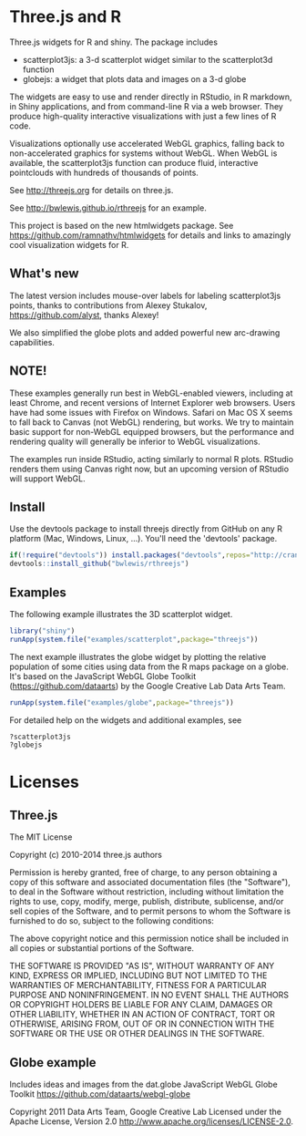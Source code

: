 # Three.js and R

Three.js widgets for R and shiny. The package includes

* scatterplot3js:  a 3-d scatterplot widget similar to the scatterplot3d function
* globejs:  a widget that plots data and images on a 3-d globe

The widgets are easy to use and render directly in RStudio, in R markdown, in
Shiny applications, and from command-line R via a web browser.  They produce
high-quality interactive visualizations with just a few lines of R code.

Visualizations optionally use accelerated WebGL graphics, falling back to
non-accelerated graphics for systems without WebGL. When WebGL is available,
the scatterplot3js function can produce fluid, interactive pointclouds with
hundreds of thousands of points.

See http://threejs.org for details on three.js.

See http://bwlewis.github.io/rthreejs  for an example.

This project is based on the new htmlwidgets package. See
https://github.com/ramnathv/htmlwidgets for details and links to amazingly cool
visualization widgets for R.

## What's new

The latest version includes mouse-over labels for labeling scatterplot3js
points, thanks to contributions from  Alexey Stukalov,
https://github.com/alyst, thanks Alexey!

We also simplified the globe plots and added powerful new arc-drawing
capabilities.


## NOTE!

These examples generally run best in WebGL-enabled viewers, including at least
Chrome, and recent versions of Internet Explorer web browsers. Users have had
some issues with Firefox on Windows. Safari on Mac OS X seems to fall back to
Canvas (not WebGL) rendering, but works.  We try to maintain basic support for
non-WebGL equipped browsers, but the performance and rendering quality will
generally be inferior to WebGL visualizations.

The examples run inside RStudio, acting similarly to normal R plots.  RStudio
renders them using Canvas right now, but an upcoming version of
RStudio will support WebGL.

## Install

Use the devtools package to install threejs directly from GitHub on any
R platform (Mac, Windows, Linux, ...). You'll need the 'devtools' package.
```r
if(!require("devtools")) install.packages("devtools",repos="http://cran.rstudio.com/")
devtools::install_github("bwlewis/rthreejs")
```

## Examples

The following example illustrates the 3D scatterplot widget.
```r
library("shiny")
runApp(system.file("examples/scatterplot",package="threejs"))
```

The next example illustrates the globe widget by plotting the relative
population of some cities using data from the R maps package on a globe. It's
based on the JavaScript WebGL Globe Toolkit (https://github.com/dataarts) by
the Google Creative Lab Data Arts Team.
```r
runApp(system.file("examples/globe",package="threejs"))
```

For detailed help on the widgets and additional examples, see
```r
?scatterplot3js
?globejs
```

# Licenses

## Three.js

The MIT License

Copyright (c) 2010-2014 three.js authors

Permission is hereby granted, free of charge, to any person obtaining a copy
of this software and associated documentation files (the "Software"), to deal
in the Software without restriction, including without limitation the rights
to use, copy, modify, merge, publish, distribute, sublicense, and/or sell
copies of the Software, and to permit persons to whom the Software is
furnished to do so, subject to the following conditions:

The above copyright notice and this permission notice shall be included in
all copies or substantial portions of the Software.

THE SOFTWARE IS PROVIDED "AS IS", WITHOUT WARRANTY OF ANY KIND, EXPRESS OR
IMPLIED, INCLUDING BUT NOT LIMITED TO THE WARRANTIES OF MERCHANTABILITY,
FITNESS FOR A PARTICULAR PURPOSE AND NONINFRINGEMENT. IN NO EVENT SHALL THE
AUTHORS OR COPYRIGHT HOLDERS BE LIABLE FOR ANY CLAIM, DAMAGES OR OTHER
LIABILITY, WHETHER IN AN ACTION OF CONTRACT, TORT OR OTHERWISE, ARISING FROM,
OUT OF OR IN CONNECTION WITH THE SOFTWARE OR THE USE OR OTHER DEALINGS IN
THE SOFTWARE.

## Globe example

Includes ideas and images from the dat.globe JavaScript WebGL Globe Toolkit
https://github.com/dataarts/webgl-globe

Copyright 2011 Data Arts Team, Google Creative Lab
Licensed under the Apache License, Version 2.0
http://www.apache.org/licenses/LICENSE-2.0.

